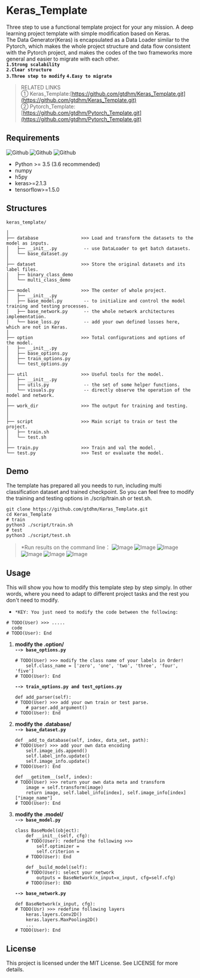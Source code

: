# Keras_Template
Three step to use a functional template project for your any mission. A deep learning project template with simple modification based on Keras.  
The Data Generator(Keras) is encapsulated as a Data Loader similar to the Pytorch, which makes the whole project structure and data flow consistent with the Pytorch project, and makes the codes of the two frameworks more general and easier to migrate with each other.  
**`1.Strong scalability`**  
**`2.Clear structure`**  
**`3.Three step to modify`** 
**`4.Easy to migrate`** 

>RELATED LINKS  
>① Keras_Template:[https://github.com/gtdhm/Keras_Template.git](https://github.com/gtdhm/Keras_Template.git)   
>② Pytorch_Template:[https://github.com/gtdhm/Pytorch_Template.git](https://github.com/gtdhm/Pytorch_Template.git) 

## Requirements
![Github](https://img.shields.io/badge/python-v3.6-blue.svg?style=for-the-badge&logo=python)
![Github](https://img.shields.io/badge/Keras-v2.1.3-green.svg?style=for-the-badge&logo=Kickstarter)
![Github](https://img.shields.io/badge/Tensorflow-v1.5.0-orange.svg?style=for-the-badge&logo=TensorFlow)  
* Python >= 3.5 (3.6 recommended)
* numpy
* h5py
* keras>=2.1.3
* tensorflow>=1.5.0

## Structures
```
keras_template/

│
├── database                >>> Load and transform the datasets to the model as inputs.
│   ├── __init__.py          -- use DataLoader to get batch datasets.
│   └── base_dataset.py
│
├── dataset                 >>> Store the original datasets and its label files.
│   ├── binary_class_demo
│   └── multi_class_demo
│
├── model                   >>> The center of whole project.
│   ├── __init__.py
│   ├── base_model.py        -- to initialize and control the model training and testing processes.
│   ├── base_network.py      -- the whole network architectures implementation.
│   └── base_loss.py         -- add your own defined losses here, which are not in Keras.
│
├── option                  >>> Total configurations and options of the model.
│   ├── __init__.py        
│   ├── base_options.py
│   ├── train_options.py
│   └── test_options.py   
│
├── util                    >>> Useful tools for the model.
│   ├── __init__.py 
│   ├── utils.py             -- the set of some helper functions.
│   └── visuals.py           -- directly observe the operation of the model and network.
│   
├── work_dir                >>> The output for training and testing.
│         
│
├── script                  >>> Main script to train or test the project.
│   ├── train.sh
│   └── test.sh
│
├── train.py                >>> Train and val the model.
└── test.py                 >>> Test or evaluate the model.
```
## Demo
The template has prepared all you needs to run, including multi classification dataset and trained checkpoint. So you can feel free to modify the training and testing options in ./scrip/train.sh or test.sh.
```
git clone https://github.com/gtdhm/Keras_Template.git
cd Keras_Template
# train
python3 ./script/train.sh
# test
python3 ./script/test.sh
```
>*Run results on the command line：
![Image](./work_dir/1.jpg)
![Image](./work_dir/2.jpg)
![Image](./work_dir/3.jpg)
![Image](./work_dir/4.jpg)
![Image](./work_dir/5.jpg)
![Image](./work_dir/6.jpg)
## Usage
This will show you how to modify this template step by step simply. In other words, where you need to adapt to different project tasks and the rest you don't need to modify. 
- `*KEY: You just need to modify the code between the following:`
```
# TODO(User) >>> ..... 
  code 
# TODO(User): End
```
 1. **modify the .option/**  
    **`--> base_options.py`**
    ```
    # TODO(User) >>> modify the class name of your labels in Order!
        self.class_name = ['zero', 'one', 'two', 'three', 'four', 'five']
    # TODO(User): End
    ```
    **`--> train_options.py and test_options.py`**
    ```
    def add_parser(self):
    # TODO(User) >>> add your own train or test parse.
        # parser.add_argument()
    # TODO(User): End
    ```
 2. **modify the .database/**  
    **`--> base_dataset.py`**  
    ```
    def _add_to_database(self, index, data_set, path):
    # TODO(User) >>> add your own data encoding
        self.image_ids.append()
        self.label_info.update()
        self.image_info.update()
    # TODO(User): End
    
    def __getitem__(self, index):
    # TODO(User) >>> return your own data meta and transform
        image = self.transform(image)
        return image, self.label_info[index], self.image_info[index]["image_name"]
    # TODO(User): End
    ```
 3. **modify the .model/**  
    **`--> base_model.py`**  
    ```
    class BaseModel(object):
        def __init__(self, cfg):
        # TODO(User): redefine the following >>>
            self.optimizer =
            self.criterion = 
        # TODO(User): End
    
        def _build_model(self):
        # TODO(User): select your network
            outputs = BaseNetwork(x_input=x_input, cfg=self.cfg)
        # TODO(User): END
    ```
    **`--> base_network.py`**  
    ```
    def BaseNetwork(x_input, cfg):
    # TODO(Usr) >>> redefine following layers
        keras.layers.Conv2D()
        keras.layers.MaxPooling2D()
        ...
    # TODO(User): End
    ```
## License
This project is licensed under the MIT License. See  LICENSE for more details.
